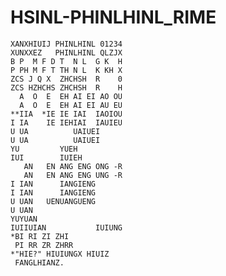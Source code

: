 # HSINL-PHINLHINL_RIME
    XANXHIUIJ PHINLHINL 01234
    XUNXXEZ   PHINLHINL QLZJX
    B P  M F D T  N L  G K  H
    P PH M F T TH N L  K KH X
    ZCS J Q X  ZHCHSH  R    0
    ZCS HZHCHS ZHCHSH  R    H
      A  O  E  EH AI EI AO OU
      A  O  E  EH AI EI AU EU
    **IIA  *IE IE IAI  IAOIOU
    I IA    IE IEHIAI  IAUIEU
    U UA          UAIUEI
    U UA          UAIUEI
    YU         YUEH
    IUI        IUIEH
       AN   EN ANG ENG ONG -R
       AN   EN ANG ENG UNG -R
    I IAN      IANGIENG
    I IAN      IANGIENG
    U UAN   UENUANGUENG
    U UAN
    YUYUAN
    IUIIUIAN           IUIUNG
    *BI RI ZI ZHI
     PI RR ZR ZHRR
    *"HIE?" HIUIUNGX HIUIZ
     FANGLHIANZ.
